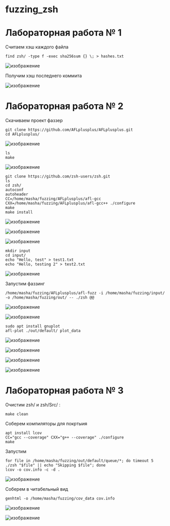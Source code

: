 # fuzzing_zsh
# Лабораторная работа № 1

Считаем хэш каждого файла

```
find zsh/ -type f -exec sha256sum {} \; > hashes.txt
```

![изображение](https://github.com/user-attachments/assets/3d269b2c-cdf4-45ba-a13c-84dcd6e4d46a)

 Получим хэш последнего коммита 
 
 ![изображение](https://github.com/user-attachments/assets/c754d2de-f6ba-4c49-beb7-5d428e81fbb6)

 # Лабораторная работа № 2
 
  Скачиваем проект фаззер

```
git clone https://github.com/AFLplusplus/AFLplusplus.git
cd AFLplusplus/ 
```

 ![изображение](https://github.com/user-attachments/assets/eb5b7274-917a-4801-8b0d-56786d9a4861)
 
```
ls
make
```

![изображение](https://github.com/user-attachments/assets/20ed1172-f7a8-484b-b2a5-2a05168be6de)

```
git clone https://github.com/zsh-users/zsh.git
ls
cd zsh/
autoconf
autoheader
CC=/home/masha/fuzzing/AFLplusplus/afl-gcc CXX=/home/masha/fuzzing/AFLplusplus/afl-gcc++ ./configure
make
make install
```

![изображение](https://github.com/user-attachments/assets/a4db7b75-cb68-4e8e-b476-bf15c57ca3cc)

![изображение](https://github.com/user-attachments/assets/3444f7d8-4f1b-4889-b491-653e0d28055b)

![изображение](https://github.com/user-attachments/assets/5fce00db-dc83-4759-905e-5155404d4898)

```
mkdir input
cd input/
echo "Hello, test" > test1.txt
echo "Hello, testing 2" > test2.txt
```
![изображение](https://github.com/user-attachments/assets/fef9258d-d8c5-482b-be46-78425a660968)

Запустим фаззинг 

```
/home/masha/fuzzing/AFLplusplus/afl-fuzz -i /home/masha/fuzzing/input/ -o /home/masha/fuzzing/out/ -- ./zsh @@
```

![изображение](https://github.com/user-attachments/assets/6cc2daf8-0082-4959-8e6d-f8c3ed70986d)

![изображение](https://github.com/user-attachments/assets/eee1339a-d9a1-4c1d-a790-47b1c8700aa9)

```
sudo apt install gnuplot
afl-plot ./out/default/ plot_data
```

![изображение](https://github.com/user-attachments/assets/41ed5170-46c8-4687-9d55-5dcebb0a4d1c)

![изображение](https://github.com/user-attachments/assets/5c87ba93-66fe-4b02-9706-c77efa8ba0b3)

![изображение](https://github.com/user-attachments/assets/6eb4c283-a0fe-40b6-b4af-575c6746228f)

![изображение](https://github.com/user-attachments/assets/803ca470-b5ab-4625-a5a4-f2426fbf6281)

 # Лабораторная работа № 3

Очистим zsh/ и zsh/Src/ :

```
make clean

```

Cоберем компиляторы для покртыия

``` 
apt install lcov
CC="gcc --coverage" CXX="g++ --coverage" ./configure 
make
```
Запустим

```
for file in /home/masha/fuzzing/out/default/queue/*; do timeout 5 ./zsh "$file" || echo "Skipping $file"; done
lcov -o cov.info -c -d .
```

![изображение](https://github.com/user-attachments/assets/f7e40cb8-02e7-4a92-835c-c9998603f0c0)

Соберем в читабельный вид

```
genhtml -o /home/masha/fuzzing/cov_data cov.info
```

![изображение](https://github.com/user-attachments/assets/7a860c39-7b48-4b5e-b02e-1a419f76cc51)

![изображение](https://github.com/user-attachments/assets/145b6802-3cba-466f-bf9c-8c0f677e4046)







 

